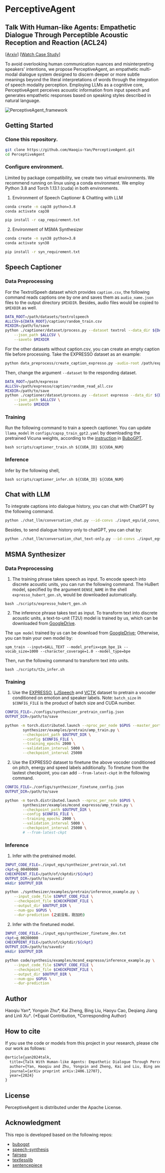 # PerceptiveAgent
## Talk With Human-like Agents: Empathetic Dialogue Through Perceptible Acoustic Reception and Reaction (ACL24)

[[Arxiv](https://arxiv.org/abs/2406.12707)] [[Watch Case Study](https://drive.google.com/file/d/1EK1Dqtn5rdDYl306KBg3_ADDN6qhw3v0/view?usp=sharing)]

To avoid overlooking human communication nuances and misinterpreting speakers' intentions, we propose PerceptiveAgent, an empathetic multi-modal dialogue system designed to discern deeper or more subtle meanings beyond the literal interpretations of words through the integration of speech modality perception. Employing LLMs as a cognitive core, PerceptiveAgent perceives acoustic information from input speech and generates empathetic responses based on speaking styles described in natural language. 

![PerceptiveAgent_framework](https://github.com/Haoqiu-Yan/PerceptiveAgent/blob/main/PerceptiveAgent.png)

<!-- [![Watch Case Study](.jpg)](https://drive.google.com/file/d/1EK1Dqtn5rdDYl306KBg3_ADDN6qhw3v0/view?usp=sharing "Watch Case Study") -->

## Getting Started

### Clone this repository.

```bash
git clone https://github.com/Haoqiu-Yan/PerceptiveAgent.git
cd PerceptiveAgent
```

### Configure environment.

Limited by package compatibility, we create two virtual environments. We recommend running on linux using a conda environment. We employ Python 3.8 and Torch 1.13.1 (cuda) in both environments.

1. Environment of Speech Captioner & Chatting with LLM

```bash
conda create -n cap38 python=3.8
conda activate cap38

pip install -r cap_requirement.txt
```

2. Environment of MSMA Synthesizer

```bash
conda create -n syn38 python=3.8
conda activate syn38

pip install -r syn_requirement.txt
```


## Speech Captioner
### Data Preprocessing

For the TextrolSpeeh dataset which provides `caption.csv`, the following command reads captions one by one and saves them as `audio_name.json` files to the output directory `$MIXDIR`. Besides, audio files would be copied to `$MIXDIR` as well.

```bash
DATA_ROOT=/path/datasets/textrolspeech
ALLCSV=${DATA_ROOT}/caption/random_train.csv
MIXDIR=/path/to/save
python ./captioner/dataset/process.py --dataset textrol --data_dir ${DATA_ROOT} \
    --json_path $ALLCSV \
    --saveto $MIXDIR
```

For the other datasets without caption.csv, you can create an empty caption file before processing.
Take the EXPRESSO dataset as an example:

```bash
python data_preprocess/create_caption_expresso.py -audio-root /path/expresso/merge_audio_48khz/ --transcript-path /path/expresso/read_transcriptions.txt --saveas /path/expresso/caption/random_read_all.csv
```
Then, change the argument `--dataset` to the responding dataset.

```bash
DATA_ROOT=/path/expresso
ALLCSV=/path/expresso/caption/random_read_all.csv
MIXDIR=/path/to/save
python ./captioner/dataset/process.py --dataset expresso --data_dir ${DATA_ROOT} \
    --json_path $ALLCSV \
    --saveto $MIXDIR
```


### Training

Run the following command to train a speech captioner. You can update `llama_model` in `configs/capsp_train_gpt2.yaml` by downloading the pretrained Vicuna weights, according to the [instruction](https://github.com/magic-research/bubogpt/blob/main/PrepareVicuna.md) in [BuboGPT](https://github.com/magic-research/bubogpt/blob/main/README.md#models).

`bash scripts/captioner_train.sh ${CUDA_ID} ${CUDA_NUM}`

### Inference

Infer by the following shell,

`bash scripts/captioner_infer.sh ${CUDA_ID} ${CUDA_NUM}`


## Chat with LLM

To integrate captions into dialogue history, you can chat with ChatGPT by the following command.

```bash
python ./chat_llm/conversation_chat.py --id-convs ./input_egs/id_convs_eg.txt --audio-asr-caption ./input_egs/audio_asr_caption_eg.txt --save-root /path/to/savedir > ./logs/MMDD-2200pm.log
```

Besides, to send dialogue history only to chatGPT, you can chat by:

```bash
python ./chat_llm/conversation_chat_text-only.py --id-convs ./input_egs//id_convs_eg.txt --audio-asr-caption ./input_egs/audio_asr_caption_eg.txt --save-root /path/to/savedir > ./logs/MMDD-2200pm.log
```


## MSMA Synthesizer

### Data Preprocessing

1. The training phrase takes speech as input. To encode speech into discrete acoustic units, you can run the following command. The HuBert model, specified by the argument `DENSE_NAME` in the shell `expresso_hubert_gen.sh`, would be downloaded automatically.

`bash ./scripts/expresso_hubert_gen.sh`


2. The inference phrase takes text as input. To transform text into discrete acoustic units, a text-to-unit (T2U) model is trained by us, which can be downloaded from [GoogleDrive](). 

The `spm model` trained by us can be download from [GoogleDrive](); Otherwise, you can train your own model by:

`spm_train --input=$ALL_TEXT --model_prefix=spm_bpe_1k --vocab_size=1000 --character_coverage=1.0 --model_type=bpe`

Then, run the following command to transform text into units.

`bash ./scripts/t2u_infer.sh`


### Training

1. Use the [EXPRESSO](https://speechbot.github.io/expresso/), [LJSpeech](https://keithito.com/LJ-Speech-Dataset/) and [VCTK](https://datashare.ed.ac.uk/handle/10283/3443) dataset to pretrain a vocoder conditioned on emotion and speaker labels.
Note: `batch_size` in `$CONFIG_FILE` is the product of batch size and CUDA number.

```bash
CONFIG_FILE=./configs/synthesizer_pretrain_config.json
OUTPUT_DIR=/path/to/save

python -m torch.distributed.launch --nproc_per_node $GPUS --master_port=29502 \
        synthesizer/examples/pretrain/amp_train.py \
        --checkpoint_path $OUTPUT_DIR \
	    --config $CONFIG_FILE \
        --training_epochs 2000 \
        --validation_interval 5000 \
        --checkpoint_interval 25000
```

2. Use the EXPRESSO dataset to finetune the above vocoder conditioned on pitch, energy and speed labels additionally.
To finetune from the lastest checkpoint, you can add `--from-latest-ckpt` in the following command.

```bash
CONFIG_FILE=./configs/synthesizer_finetune_config.json
OUTPUT_DIR=/path/to/save

python -m torch.distributed.launch --nproc_per_node $GPUS \
        synthesizer/examples/mcond_expresso/amp_train.py \
        --checkpoint_path $OUTPUT_DIR \
	    --config $CONFIG_FILE \
        --training_epochs 2000 \
        --validation_interval 5000 \
        --checkpoint_interval 25000 \
        # --from-latest-ckpt
```


### Inference

1. Infer with the pretrained model.

```bash
INPUT_CODE_FILE=./input_egs/syntheizer_pretrain_val.txt
ckpt=g_00400000
CHECKPOINT_FILE=/path/of/ckptdir/${ckpt}
OUTPUT_DIR=/path/to/savedir
mkdir $OUTPUT_DIR

python ./synthesizer/examples/pretrain/inference_example.py \
    --input_code_file $INPUT_CODE_FILE \
    --checkpoint_file $CHECKPOINT_FILE \
    --output_dir $OUTPUT_DIR \
    --num-gpu $GPUS \
    --dur-prediction (之前没有，刚加的)
```

2. Infer with the finetuned model.

```bash
INPUT_CODE_FILE=./input_egs/syntheizer_finetune_dev.txt
ckpt=g_00200000
CHECKPOINT_FILE=/path/of/ckptdir/${ckpt}
OUTPUT_DIR=/path/to/savedir
mkdir $OUTPUT_DIR

python code/synthesis/examples/mcond_expresso/inference_example.py \
    --input_code_file $INPUT_CODE_FILE \
    --checkpoint_file $CHECKPOINT_FILE \
    --output_dir $OUTPUT_DIR \
    --num-gpu $GPUS \
    --dur-prediction 
```

## Author

Haoqiu Yan*, Yongxin Zhu*, Kai Zheng, Bing Liu, Haoyu Cao, Deqiang Jiang and Linli Xu†. (*Equal Contribution, †Corresponding Author)

## How to cite

If you use the code or models from this project in your research, please cite our work as follows:

```Latex
@article{yan2024talk,
  title={Talk With Human-like Agents: Empathetic Dialogue Through Perceptible Acoustic Reception and Reaction},
  author={Yan, Haoqiu and Zhu, Yongxin and Zheng, Kai and Liu, Bing and Cao, Haoyu and Jiang, Deqiang and Xu, Linli},
  journal={arXiv preprint arXiv:2406.12707},
  year={2024}
}
```

## License

PerceptiveAgent is distributed under the Apache License.

## Acknowledgment

This repo is developed based on the following repos:

+ [bubogpt](https://github.com/magic-research/bubogpt)
+ [speech-synthesis](https://github.com/facebookresearch/speech-resynthesis)
+ [fairseq](https://github.com/facebookresearch/fairseq)
+ [textlesslib](https://github.com/facebookresearch/textlesslib)
+ [sentencepiece](https://github.com/google/sentencepiece)
